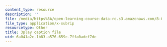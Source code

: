```yaml
---
content_type: resource
description: ''
file: /media/https%3A/open-learning-course-data-rc.s3.amazonaws.com/8-04-quantum-physics-i-spring-2016/6a041a2c1b83a576659c7ffa0adcf7dc_1D4VPbhDy_A.srt
file_type: application/x-subrip
resourcetype: Other
title: 3play caption file
uid: 6a041a2c-1b83-a576-659c-7ffa0adcf7dc
---
```

